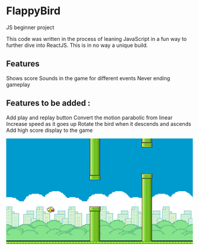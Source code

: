 # FlappyBird
JS beginner project

This code was written in the process of leaning JavaScript in a fun way to further dive into ReactJS. This is in no way a unique build.

## Features
Shows score
Sounds in the game for different events
Never ending gameplay

## Features to be added :
Add play and replay button
Convert the motion parabolic from linear
Increase speed as it goes up
Rotate the bird when it descends and ascends
Add high score display to the game   

![Screnshot of the game](/images/screenshot.png)

